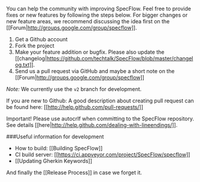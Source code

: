 You can help the community with improving SpecFlow. Feel free to provide fixes or new features by following the steps below. For bigger changes or new feature areas, we recommend discussing the idea first on the [[Forum|http://groups.google.com/group/specflow]].

1. Get a Github account
1. Fork the project
1. Make your feature addition or bugfix. Please also update the [[changelog|https://github.com/techtalk/SpecFlow/blob/master/changelog.txt]].
1. Send us a pull request via GitHub and maybe a short note on the [[Forum|http://groups.google.com/group/specflow]]

_Note:_ We currently use the `v2` branch for development.

If you are new to Github: A good description about creating pull request can be found here: [[http://help.github.com/pull-requests/]]

Important! Please use autocrlf when committing to the SpecFlow repository. See details [[here|http://help.github.com/dealing-with-lineendings/]].

###Useful information for development

* How to build: [[Building SpecFlow]]
* CI build server: [[https://ci.appveyor.com/project/SpecFlow/specflow]]
* [[Updating Gherkin Keywords]]

And finally the [[Release Process]] in case we forget it.